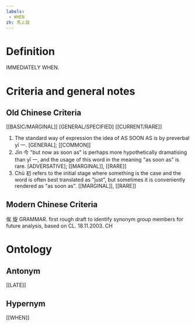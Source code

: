 ```yaml
---
labels: 
 - WHEN
zh: 馬上就
---
```


# Definition
IMMEDIATELY WHEN.
# Criteria and general notes
## Old Chinese Criteria
[[BASIC/MARGINAL]]
[GENERAL/SPECIFIED]
[[CURRENT/RARE]]
1. The standard way of expression the idea of AS SOON AS is by preverbal yī 一.
[GENERAL]; [[COMMON]]
2. Jīn 今 "but now as soon as" is perhaps more hypothetically dramatising than yī 一, and the usage of this word in the meaning "as soon as" is rare.
[ADVERSATIVE]; [[MARGINAL]], [[RARE]]
3. Chū 初 refers to the initial stage where something is the case and the word is often best translated as "just", but sometimes it is conveniently rendered as "as soon as".
[[MARGINAL]], [[RARE]]
## Modern Chinese Criteria
俟
旋
GRAMMAR.
first rough draft to identify synonym group members for future analysis, based on CL. 18.11.2003. CH
# Ontology

## Antonym
[[LATE]]
## Hypernym
[[WHEN]]